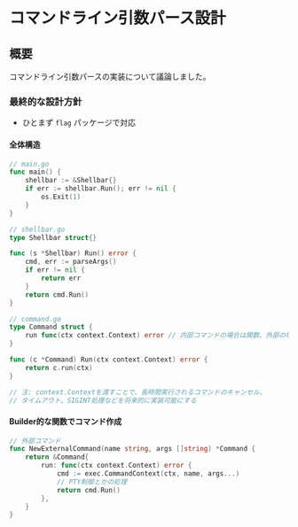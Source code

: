 # コマンドライン引数パース設計

## 概要

コマンドライン引数パースの実装について議論しました。

### 最終的な設計方針

- ひとまず `flag` パッケージで対応

#### 全体構造

```go
// main.go
func main() {
    shellbar := &Shellbar{}
    if err := shellbar.Run(); err != nil {
        os.Exit(1)
    }
}

// shellbar.go  
type Shellbar struct{}

func (s *Shellbar) Run() error {
    cmd, err := parseArgs()
    if err != nil {
        return err
    }
    return cmd.Run()
}

// command.go
type Command struct {
    run func(ctx context.Context) error // 内部コマンドの場合は関数、外部の場合はexec実行
}

func (c *Command) Run(ctx context.Context) error {
    return c.run(ctx)
}

// 注: context.Contextを渡すことで、長時間実行されるコマンドのキャンセル、
// タイムアウト、SIGINT処理などを将来的に実装可能にする
```

#### Builder的な関数でコマンド作成

```go
// 外部コマンド
func NewExternalCommand(name string, args []string) *Command {
    return &Command{
        run: func(ctx context.Context) error {
            cmd := exec.CommandContext(ctx, name, args...)
            // PTY制御とかの処理
            return cmd.Run()
        },
    }
}
```
